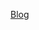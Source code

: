[Blog](https://TU-Coding-Outreach-Group.github.io/cog_summer_workshops_2021/excel-basics/index.html)

